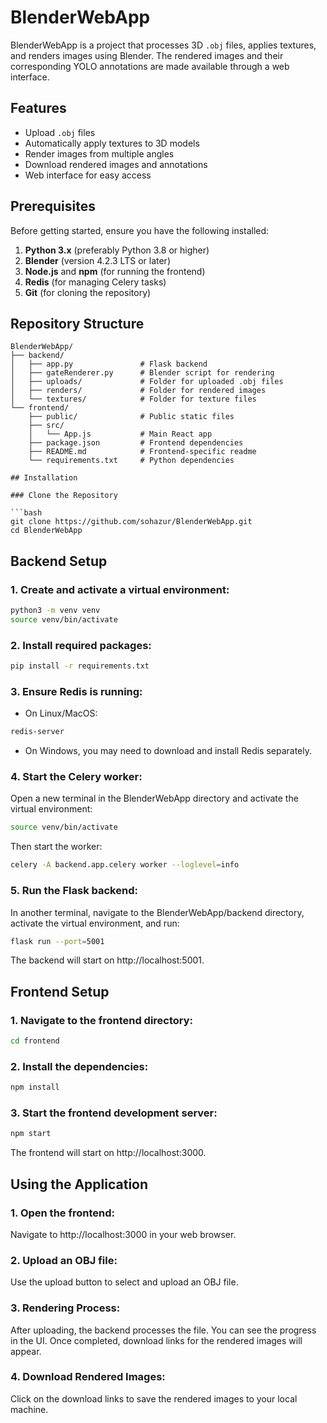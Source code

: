 # BlenderWebApp

BlenderWebApp is a project that processes 3D `.obj` files, applies textures, and renders images using Blender. The rendered images and their corresponding YOLO annotations are made available through a web interface.

## Features

- Upload `.obj` files
- Automatically apply textures to 3D models
- Render images from multiple angles
- Download rendered images and annotations
- Web interface for easy access

## Prerequisites

Before getting started, ensure you have the following installed:

1. **Python 3.x** (preferably Python 3.8 or higher)
2. **Blender** (version 4.2.3 LTS or later)
3. **Node.js** and **npm** (for running the frontend)
4. **Redis** (for managing Celery tasks)
5. **Git** (for cloning the repository)

## Repository Structure

````plaintext
BlenderWebApp/
├── backend/
│   ├── app.py               # Flask backend
│   ├── gateRenderer.py      # Blender script for rendering
│   ├── uploads/             # Folder for uploaded .obj files
│   ├── renders/             # Folder for rendered images
│   └── textures/            # Folder for texture files
└── frontend/
    ├── public/              # Public static files
    ├── src/
    │   └── App.js           # Main React app
    ├── package.json         # Frontend dependencies
    ├── README.md            # Frontend-specific readme
    └── requirements.txt     # Python dependencies

## Installation

### Clone the Repository

```bash
git clone https://github.com/sohazur/BlenderWebApp.git
cd BlenderWebApp
````

## Backend Setup

### 1. Create and activate a virtual environment:

```bash
python3 -m venv venv
source venv/bin/activate
```

### 2. Install required packages:

```bash
pip install -r requirements.txt
```

### 3. Ensure Redis is running:

- On Linux/MacOS:

```bash
redis-server
```

- On Windows, you may need to download and install Redis separately.

### 4. Start the Celery worker:

Open a new terminal in the BlenderWebApp directory and activate the virtual environment:

```bash
source venv/bin/activate
```

Then start the worker:

```bash
celery -A backend.app.celery worker --loglevel=info
```

### 5. Run the Flask backend:

In another terminal, navigate to the BlenderWebApp/backend directory, activate the virtual environment, and run:

```bash
flask run --port=5001
```

The backend will start on http://localhost:5001.

## Frontend Setup

### 1. Navigate to the frontend directory:

```bash
cd frontend
```

### 2. Install the dependencies:

```bash
npm install
```

### 3. Start the frontend development server:

```bash
npm start
```

The frontend will start on http://localhost:3000.

## Using the Application

### 1. Open the frontend:

Navigate to http://localhost:3000 in your web browser.

### 2. Upload an OBJ file:

Use the upload button to select and upload an OBJ file.

### 3. Rendering Process:

After uploading, the backend processes the file. You can see the progress in the UI. Once completed, download links for the rendered images will appear.

### 4. Download Rendered Images:

Click on the download links to save the rendered images to your local machine.
